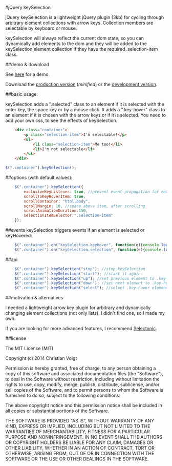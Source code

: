 #jQuery keySelection

jQuery keySelection is a lightweight jQuery plugin (3kb) for cycling through arbitrary element collections with arrow keys. Collection members are selectable by keyboard or mouse.

keySelection will always reflect the current dom state, so you can dynamically add elements to the dom and they will be added to the keySelection element collection if they have the required .selection-item class.


##demo & download

See [here](http://christianvoigt.github.io/jquery-key-selection/demo/) for a demo.

Download the [production version][min] (_minified_) or the [development version][max].

[min]: https://raw.githubusercontent.com/christianvoigt/jquery-key-selection/master/dist/jquery.key-selection.min.js
[max]: https://raw.githubusercontent.com/christianvoigt/jquery-key-selection/master/dist/jquery.key-selection.js

##basic usage:

keySelection adds a ".selected" class to an element if it is selected with the enter key, the space key or by a mouse click. It adds a ".key-hover" class to an element if it is chosen with the arrow keys or if it is selected. You need to add your own css, to see the effects of keySelection.

```html
    <div class="container">
	    <p class="selection-item">I'm selectable!</p>
	    <ul>
		    <li class="selection-item">Me too!</li>
		    <li>I'm not selectable</li>
	    </ul>
    </div>
```

```javascript
$(".container").keySelection();
```
##options (with default values):
```javascript
    $(".container").keySelection({
    	exclusiveKeyListener: true, //prevent event propagation for enter, space, up, down, right, left
	    scrollToKeyHoverItem: true,
	    scrollContainer: "html,body",
	    scrollMargin: 10, //space above item, after scrolling
	    scrollAnimationDuration:150,	
	    selectionItemSelector:".selection-item"
    });
```
##events
keySelection triggers events if an element is selected or keyHovered:

```javascript
    $(".container").on("keySelection.keyHover", function(e){console.log(e.keyHoverElement);});
    $(".container").on("keySelection.selection", function(e){console.log(e.selectedElement);});
```

##api

```javascript
    $(".container").keySelection("stop"); //stop keySelection
    $(".container").keySelection("start"); //start it again
    $(".container").keySelection("up"); //set previous element to .key-hover
    $(".container").keySelection("down"); //set next element to .key-hover
    $(".container").keySelection("select"); //select .key-hover element
```

##motivation & alternatives

I needed a lightweight arrow key plugin for arbitrary and dynamically changing element collections (not only lists). I didn't find one, so I made my own.

If you are looking for more advanced features, I recommend [Selectonic](http://anovi.github.io/selectonic/).

##license

The MIT License (MIT)

Copyright (c) 2014 Christian Voigt

Permission is hereby granted, free of charge, to any person obtaining a copy
of this software and associated documentation files (the "Software"), to deal
in the Software without restriction, including without limitation the rights
to use, copy, modify, merge, publish, distribute, sublicense, and/or sell
copies of the Software, and to permit persons to whom the Software is
furnished to do so, subject to the following conditions:

The above copyright notice and this permission notice shall be included in all
copies or substantial portions of the Software.

THE SOFTWARE IS PROVIDED "AS IS", WITHOUT WARRANTY OF ANY KIND, EXPRESS OR
IMPLIED, INCLUDING BUT NOT LIMITED TO THE WARRANTIES OF MERCHANTABILITY,
FITNESS FOR A PARTICULAR PURPOSE AND NONINFRINGEMENT. IN NO EVENT SHALL THE
AUTHORS OR COPYRIGHT HOLDERS BE LIABLE FOR ANY CLAIM, DAMAGES OR OTHER
LIABILITY, WHETHER IN AN ACTION OF CONTRACT, TORT OR OTHERWISE, ARISING FROM,
OUT OF OR IN CONNECTION WITH THE SOFTWARE OR THE USE OR OTHER DEALINGS IN THE
SOFTWARE.